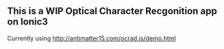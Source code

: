 ## This is a WIP Optical Character Recgonition app on Ionic3

Currently using http://antimatter15.com/ocrad.js/demo.html



